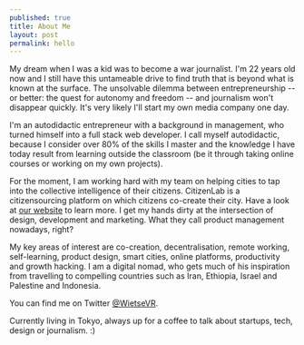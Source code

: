 ```yaml
---
published: true
title: About Me
layout: post
permalink: hello
---
```

My dream when I was a kid was to become a war journalist. I'm 22 years old now and I still have this untameable drive to find truth that is beyond what is known at the surface. The unsolvable dilemma between entrepreneurship -- or better: the quest for autonomy and freedom -- and journalism won't disappear quickly. It's very likely I'll start my own media company one day.

I'm an autodidactic entrepreneur with a background in management, who turned himself into a full stack web developer. I call myself autodidactic, because I consider over 80% of the skills I master and the knowledge I have today result from learning outside the classroom (be it through taking online courses or working on my own projects). 

For the moment, I am working hard with my team on helping cities to tap into the collective intelligence of their citizens. CitizenLab is a citizensourcing platform on which citizens co-create their city. Have a look at [our website](http://citizenlab.co) to learn more. I get my hands dirty at the intersection of design, development and marketing. What they call product management nowadays, right?

My key areas of interest are co-creation, decentralisation, remote working, self-learning, product design, smart cities, online platforms, productivity and growth hacking. I am a digital nomad, who gets much of his inspiration from travelling to compelling countries such as Iran, Ethiopia, Israel and Palestine and Indonesia.

You can find me on Twitter [@WietseVR](http://twitter.com/wietsevr). 

Currently living in Tokyo, always up for a coffee to talk about startups, tech, design or journalism. :)